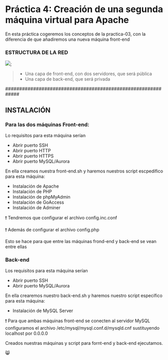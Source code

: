 # Práctica 4: Creación de una segunda máquina virtual para Apache

En esta práctica cogeremos los conceptos de la practica-03, con la diferencia de que añadiremos una nueva máquina front-end

### ESTRUCTURA DE LA RED

![](Imágenes/red.png);

> - Una capa de front-end, con dos servidores, que será pública
> - Una capa de back-end, que será privada

#############################################################

## INSTALACIÓN

### Para las dos máquinas Front-end:

Lo requisitos para esta máquina serían

- Abrir puerto SSH
- Abrir puerto HTTP
- Abrir puerto HTTPS
- Abrir puerto MySQL/Aurora

En ella creamos nuestra front-end.sh y haremos nuestros script escpedífico para esta máquina:

- Instalación de Apache
- Instalación de PHP
- Instalación de phpMyAdmin
- Instalación de GoAccess
- Instalación de Adminer 

:exclamation: Tendremos que configurar el archivo config.inc.conf 

:exclamation: Además de configurar el archivo config.php

Esto se hace para que entre las máquinas frond-end y back-end se vean entre ellas

### Back-end

Los requisitos para esta máquina serían

- Abrir puerto SSH
- Abrir puerto MySQL/Aurora

En ella crearemos nuestro back-end.sh y haremos nuestro script específico para esta máquina:

- Instalación de MySQL Server 

:exclamation: Para que ambas máquinas front-end se conecten al servidor MySQL configuramos el archivo /etc/mysql/mysql.conf.d/mysqld.cnf
sustituyendo localhost por 0.0.0.0

Creados nuestras máquinas y script para fornt-end y back-end ejecutamos. 

:smile_cat: